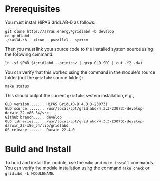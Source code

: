 # Prerequisites

You must install HiPAS GridLAB-D as follows:

~~~
git clone https://arras.energy/gridlabd -b develop
cd gridlabd
./build.sh --clean --parallel --system
~~~

Then you must link your source code to the installed system source using the following command:
~~~
ln -sf $PWD $(gridlabd --printenv | grep GLD_SRC | cut -f2 -d=)
~~~

You can verify that this worked using the command in the module's source folder (not the `gridlabd` source folder):

~~~
make status
~~~

This should output the current `gridlabd` system installation, e.g.,

~~~
GLD version....... HiPAS GridLAB-D 4.3.3-230731
GLD source........ /usr/local/opt/gridlabd/4.3.3-230731-develop-darwin_22-x86_64/src
Github branch..... develop
GLD libraries..... /usr/local/opt/gridlabd/4.3.3-230731-develop-darwin_22-x86_64/lib/gridlabd
OS release........ Darwin 22.4.0
~~~

# Build and Install

To build and install the module, use the `make` and `make install` commands. You can verify the module installation using the command `make check` or `gridlabd -L MODULENAME`.

